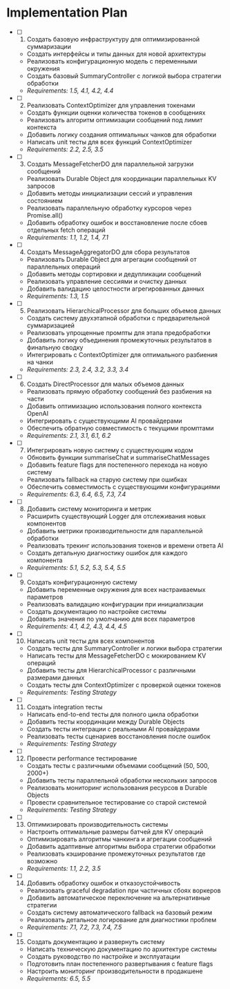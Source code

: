 # Implementation Plan

- [ ] 1. Создать базовую инфраструктуру для оптимизированной суммаризации
  - Создать интерфейсы и типы данных для новой архитектуры
  - Реализовать конфигурационную модель с переменными окружения
  - Создать базовый SummaryController с логикой выбора стратегии обработки
  - _Requirements: 1.5, 4.1, 4.2, 4.4_

- [ ] 2. Реализовать ContextOptimizer для управления токенами
  - Создать функции оценки количества токенов в сообщениях
  - Реализовать алгоритм оптимизации сообщений под лимит контекста
  - Добавить логику создания оптимальных чанков для обработки
  - Написать unit тесты для всех функций ContextOptimizer
  - _Requirements: 2.2, 2.5, 3.5_

- [ ] 3. Создать MessageFetcherDO для параллельной загрузки сообщений
  - Реализовать Durable Object для координации параллельных KV запросов
  - Добавить методы инициализации сессий и управления состоянием
  - Реализовать параллельную обработку курсоров через Promise.all()
  - Добавить обработку ошибок и восстановление после сбоев отдельных fetch операций
  - _Requirements: 1.1, 1.2, 1.4, 7.1_

- [ ] 4. Создать MessageAggregatorDO для сбора результатов
  - Реализовать Durable Object для агрегации сообщений от параллельных операций
  - Добавить методы сортировки и дедупликации сообщений
  - Реализовать управление сессиями и очистку данных
  - Добавить валидацию целостности агрегированных данных
  - _Requirements: 1.3, 1.5_

- [ ] 5. Реализовать HierarchicalProcessor для больших объемов данных
  - Создать систему двухэтапной обработки с предварительной суммаризацией
  - Реализовать упрощенные промпты для этапа предобработки
  - Добавить логику объединения промежуточных результатов в финальную сводку
  - Интегрировать с ContextOptimizer для оптимального разбиения на чанки
  - _Requirements: 2.3, 2.4, 3.2, 3.3, 3.4_

- [ ] 6. Создать DirectProcessor для малых объемов данных
  - Реализовать прямую обработку сообщений без разбиения на части
  - Добавить оптимизацию использования полного контекста OpenAI
  - Интегрировать с существующими AI провайдерами
  - Обеспечить обратную совместимость с текущими промптами
  - _Requirements: 2.1, 3.1, 6.1, 6.2_

- [ ] 7. Интегрировать новую систему с существующим кодом
  - Обновить функции summariseChat и summariseChatMessages
  - Добавить feature flags для постепенного перехода на новую систему
  - Реализовать fallback на старую систему при ошибках
  - Обеспечить совместимость с существующими конфигурациями
  - _Requirements: 6.3, 6.4, 6.5, 7.3, 7.4_

- [ ] 8. Добавить систему мониторинга и метрик
  - Расширить существующий Logger для отслеживания новых компонентов
  - Добавить метрики производительности для параллельной обработки
  - Реализовать трекинг использования токенов и времени ответа AI
  - Создать детальную диагностику ошибок для каждого компонента
  - _Requirements: 5.1, 5.2, 5.3, 5.4, 5.5_

- [ ] 9. Создать конфигурационную систему
  - Добавить переменные окружения для всех настраиваемых параметров
  - Реализовать валидацию конфигурации при инициализации
  - Создать документацию по настройке системы
  - Добавить значения по умолчанию для всех параметров
  - _Requirements: 4.1, 4.2, 4.3, 4.4, 4.5_

- [ ] 10. Написать unit тесты для всех компонентов
  - Создать тесты для SummaryController и логики выбора стратегии
  - Написать тесты для MessageFetcherDO с мокированием KV операций
  - Добавить тесты для HierarchicalProcessor с различными размерами данных
  - Создать тесты для ContextOptimizer с проверкой оценки токенов
  - _Requirements: Testing Strategy_

- [ ] 11. Создать integration тесты
  - Написать end-to-end тесты для полного цикла обработки
  - Добавить тесты координации между Durable Objects
  - Создать тесты интеграции с реальными AI провайдерами
  - Реализовать тесты сценариев восстановления после ошибок
  - _Requirements: Testing Strategy_

- [ ] 12. Провести performance тестирование
  - Создать тесты с различными объемами сообщений (50, 500, 2000+)
  - Добавить тесты параллельной обработки нескольких запросов
  - Реализовать мониторинг использования ресурсов в Durable Objects
  - Провести сравнительное тестирование со старой системой
  - _Requirements: Testing Strategy_

- [ ] 13. Оптимизировать производительность системы
  - Настроить оптимальные размеры батчей для KV операций
  - Оптимизировать алгоритмы чанкинга и агрегации сообщений
  - Добавить адаптивные алгоритмы выбора стратегии обработки
  - Реализовать кэширование промежуточных результатов где возможно
  - _Requirements: 1.1, 2.2, 3.5_

- [ ] 14. Добавить обработку ошибок и отказоустойчивость
  - Реализовать graceful degradation при частичных сбоях воркеров
  - Добавить автоматическое переключение на альтернативные стратегии
  - Создать систему автоматического fallback на базовый режим
  - Реализовать детальное логирование для диагностики проблем
  - _Requirements: 7.1, 7.2, 7.3, 7.4, 7.5_

- [ ] 15. Создать документацию и развернуть систему
  - Написать техническую документацию по архитектуре системы
  - Создать руководство по настройке и эксплуатации
  - Подготовить план постепенного развертывания с feature flags
  - Настроить мониторинг производительности в продакшене
  - _Requirements: 6.5, 5.5_